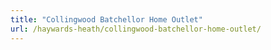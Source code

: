 ```yaml
---
title: "Collingwood Batchellor Home Outlet"
url: /haywards-heath/collingwood-batchellor-home-outlet/
---
```

